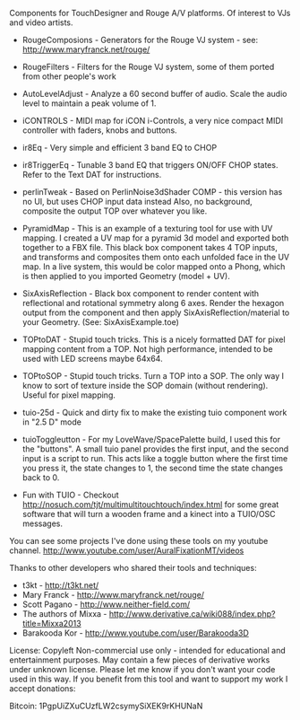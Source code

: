 Components for TouchDesigner and Rouge A/V platforms. Of interest to VJs and video artists.

* RougeComposions - Generators for the Rouge VJ system - see: http://www.maryfranck.net/rouge/

* RougeFilters    - Filters for the Rouge VJ system, some of them ported from other people's work

* AutoLevelAdjust - Analyze a 60 second buffer of audio. Scale the audio level to maintain a peak volume of 1.

* iCONTROLS       - MIDI map for iCON i-Controls, a very nice compact MIDI controller with faders, knobs and buttons.

* ir8Eq           - Very simple and efficient 3 band EQ to CHOP

* ir8TriggerEq    - Tunable 3 band EQ that triggers ON/OFF CHOP states. Refer to the Text DAT for instructions.

* perlinTweak     - Based on PerlinNoise3dShader COMP - this version has no UI, but uses CHOP input data instead
                  Also, no background, composite the output TOP over whatever you like.

* PyramidMap      - This is an example of a texturing tool for use with UV mapping. I created a UV map for a 
                  pyramid 3d model and exported both together to a FBX file. This black box component takes
                  4 TOP inputs, and transforms and composites them onto each unfolded face in the UV map. 
                  In a live system, this would be color mapped onto a Phong, which is then applied to you
                  imported Geometry (model + UV).

* SixAxisReflection - Black box component to render content with reflectional and rotational symmetry along 6 axes. Render the hexagon output from the component and then apply SixAxisReflection/material to your Geometry. (See: SixAxisExample.toe)

* TOPtoDAT        - Stupid touch tricks. This is a nicely formatted DAT for pixel mapping content from a TOP.
                    Not high performance, intended to be used with LED screens maybe 64x64.

* TOPtoSOP        - Stupid touch tricks. Turn a TOP into a SOP. The only way I know to sort of texture inside
                  the SOP domain (without rendering). Useful for pixel mapping.

* tuio-25d        - Quick and dirty fix to make the existing tuio component work in "2.5 D" mode

* tuioToggleutton - For my LoveWave/SpacePalette build, I used this for the "buttons". A small tuio panel provides
                  the first input, and the second input is a script to run. This acts like a toggle button where
                  the first time you press it, the state changes to 1, the second time the state changes back to 0.

* Fun with TUIO   - Checkout http://nosuch.com/tjt/multimultitouchtouch/index.html for some great software
                  that will turn a wooden frame and a kinect into a TUIO/OSC messages.


You can see some projects I've done using these tools on my youtube channel.
http://www.youtube.com/user/AuralFixationMT/videos

Thanks to other developers who shared their tools and techniques:

* t3kt - http://t3kt.net/
* Mary Franck - http://www.maryfranck.net/rouge/
* Scott Pagano - http://www.neither-field.com/
* The authors of Mixxa - http://www.derivative.ca/wiki088/index.php?title=Mixxa2013
* Barakooda Kor - http://www.youtube.com/user/Barakooda3D

License: Copyleft Non-commercial use only - intended for educational and entertainment purposes. May contain a few pieces of derivative works under unknown license. Please let me know if you don't want your code used in this way. If you benefit from this tool and want to support my work I accept donations:

Bitcoin: 1PgpUiZXuCUzfLW2csymySiXEK9rKHUNaN
